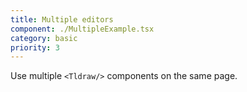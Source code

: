```yaml
---
title: Multiple editors
component: ./MultipleExample.tsx
category: basic
priority: 3
---
```


Use multiple `<Tldraw/>` components on the same page.
